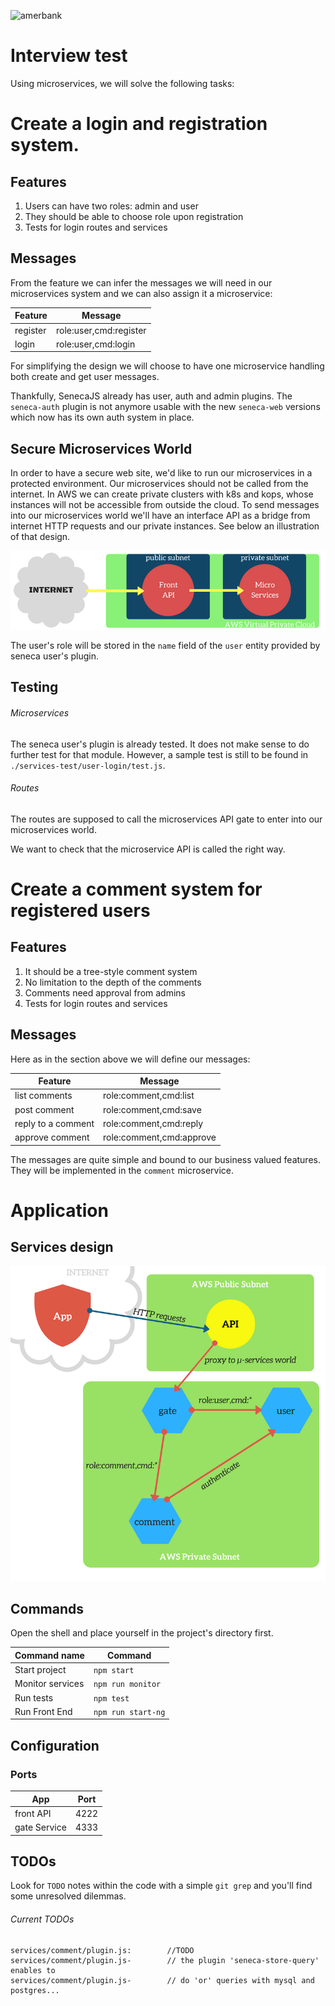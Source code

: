 ![amerbank](https://amerbank.com/assets/images/logo.png)

Interview test
==============

Using microservices, we will solve the following tasks:

# Create a login and registration system.

## Features

1. Users can have two roles: admin and user
20. They should be able to choose role upon registration
30. Tests for login routes and services

## Messages

From the feature we can infer the messages we will need in our microservices system and we can also assign it a microservice:

Feature | Message
--- | ---
register | role:user,cmd:register
login | role:user,cmd:login

For simplifying the design we will choose to have one microservice handling both create and get user messages.

Thankfully, SenecaJS already has user, auth and admin plugins.
The `seneca-auth` plugin is not anymore usable with the new `seneca-web` versions which now has its own auth system in place.

## Secure Microservices World

In order to have a secure web site, we'd like to run our microservices in a protected environment. Our microservices should not be called from the internet. In AWS we can create private clusters with k8s and kops, whose instances will not be accessible from outside the cloud. To send messages into our microservices world we'll have an interface API as a bridge from internet HTTP requests and our private instances. See below an illustration of that design.

![global-design](./docs/img/global-design.png)

The user's role will be stored in the `name` field of the `user` entity provided by seneca user's plugin.

## Testing

###### Microservices

The seneca user's plugin is already tested. It does not make sense to do further test for that module. However, a sample test is still to be found in `./services-test/user-login/test.js`.

###### Routes

The routes are supposed to call the microservices API gate to enter into our microservices world.

We want to check that the microservice API is called the right way.

# Create a comment system for registered users

## Features

1. It should be a tree-style comment system
20. No limitation to the depth of the comments
30. Comments need approval from admins
40. Tests for login routes and services

## Messages

Here as in the section above we will define our messages:

Feature | Message
--- | ---
list comments | role:comment,cmd:list
post comment | role:comment,cmd:save
reply to a comment | role:comment,cmd:reply
approve comment | role:comment,cmd:approve

The messages are quite simple and bound to our business valued features.
They will be implemented in the `comment` microservice.

# Application

## Services design

![services-design](./docs/img/services-design.png)

## Commands

Open the shell and place yourself in the project's directory first.

Command name | Command
--- | ---
Start project | `npm start`
Monitor services | `npm run monitor`
Run tests | `npm test`
Run Front End | `npm run start-ng`

## Configuration

### Ports

App | Port
--- | ---
front API | 4222
gate Service | 4333

## TODOs

Look for `TODO` notes within the code with a simple `git grep`
and you'll find some unresolved dilemmas.

###### Current TODOs
```
services/comment/plugin.js:        //TODO
services/comment/plugin.js-        // the plugin 'seneca-store-query' enables to
services/comment/plugin.js-        // do 'or' queries with mysql and postgres...
```
